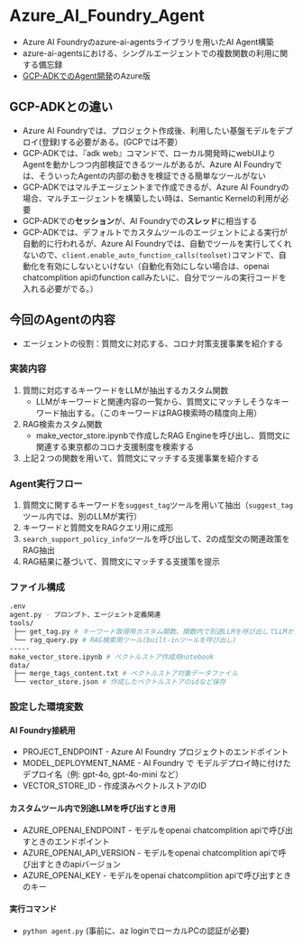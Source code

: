 # Azure_AI_Foundry_Agent
* Azure AI Foundryのazure-ai-agentsライブラリを用いたAI Agent構築
* azure-ai-agentsにおける、シングルエージェントでの複数関数の利用に関する備忘録
* [GCP-ADKでのAgent開発](https://github.com/yoshi-cow/GCP_ADK_Agent_1)のAzure版

## GCP-ADKとの違い
* Azure AI Foundryでは、プロジェクト作成後、利用したい基盤モデルをデプロイ(登録)する必要がある。(GCPでは不要）
* GCP-ADKでは、『adk web』コマンドで、ローカル開発時にwebUIよりAgentを動かしつつ内部検証できるツールがあるが、Azure AI Foundryでは、そういったAgentの内部の動きを検証できる簡単なツールがない
* GCP-ADKではマルチエージェントまで作成できるが、Azure AI Foundryの場合、マルチエージェントを構築したい時は、Semantic Kernelの利用が必要
* GCP-ADKでの<b>セッション</b>が、AI Foundryでの<b>スレッド</b>に相当する
* GCP-ADKでは、デフォルトでカスタムツールのエージェントによる実行が自動的に行われるが、Azure AI Foundryでは、自動でツールを実行してくれないので、`client.enable_auto_function_calls(toolset)`コマンドで、自動化を有効にしないといけない（自動化有効にしない場合は、openai chatcomplition apiのfunction callみたいに、自分でツールの実行コードを入れる必要がでる。）

## 今回のAgentの内容
* エージェントの役割：質問文に対応する、コロナ対策支援事業を紹介する

### 実装内容
1. 質問に対応するキーワードをLLMが抽出するカスタム関数
   * LLMがキーワードと関連内容の一覧から、質問文にマッチしそうなキーワード抽出する。（このキーワードはRAG検索時の精度向上用）
2. RAG検索カスタム関数
   * make_vector_store.ipynbで作成したRAG Engineを呼び出し、質問文に関連する東京都のコロナ支援制度を検索する
3. 上記２つの関数を用いて、質問文にマッチする支援事業を紹介する

### Agent実行フロー
1. 質問文に関するキーワードを`suggest_tag`ツールを用いて抽出（`suggest_tag`ツール内では、別のLLMが実行）
2. キーワードと質問文をRAGクエリ用に成形
3. `search_support_policy_info`ツールを呼び出して、2の成型文の関連政策をRAG抽出
4. RAG結果に基づいて、質問文にマッチする支援策を提示


### ファイル構成
```bash
.env
agent.py - プロンプト、エージェント定義関連
tools/
 ├── get_tag.py # キーワード取得用カスタム関数。関数内で別途LLMを呼び出してLLMが該当しそうなキーワードを推測して返す。
 └── rag_query.py # RAG検索用ツール(built-inツールを呼び出し)
-----
make_vector_store.ipynb # ベクトルストア作成用notebook
data/
 ├── merge_tags_content.txt # ベクトルストア対象データファイル
 └── vector_store.json # 作成したベクトルストアのidなど保存
```

### 設定した環境変数
#### AI Foundry接続用
* PROJECT_ENDPOINT - Azure AI Foundry プロジェクトのエンドポイント
* MODEL_DEPLOYMENT_NAME - AI Foundry で モデルデプロイ時に付けたデプロイ名（例: gpt-4o, gpt-4o-mini など）
* VECTOR_STORE_ID - 作成済みベクトルストアのID
#### カスタムツール内で別途LLMを呼び出すとき用
* AZURE_OPENAI_ENDPOINT - モデルをopenai chatcomplition apiで呼び出すときのエンドポイント
* AZURE_OPENAI_API_VERSION - モデルをopenai chatcomplition apiで呼び出すときのapiバージョン
* AZURE_OPENAI_KEY - モデルをopenai chatcomplition apiで呼び出すときのキー

#### 実行コマンド
* `python agent.py` (事前に、az loginでローカルPCの認証が必要)